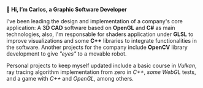 **👋 Hi, I’m Carlos, a Graphic Software Developer**

I’ve been leading the design and implementation of a company's core application: A **3D CAD** software based on **OpenGL** and **C#** as main technologies, also, I'm responsable for shaders application under **GLSL** to improve visualizations and some **C++** libraries to integrate functionalities in the software. Another projects for the company include **OpenCV** library development to give *"eyes"* to a movable robot.

Personal projects to keep myself updated include a basic course in *Vulkan*, ray tracing algorithm implementation from zero in *C++*, *some WebGL* tests, and a game with *C++* and *OpenGL*, among others.
